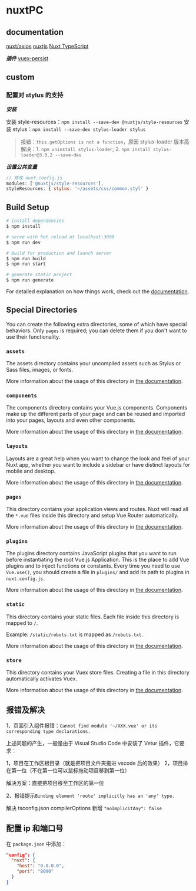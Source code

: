 # nuxtPC

## documentation

[nuxt/axios](https://axios.nuxtjs.org/)
[nuxtjs](https://zh.nuxtjs.org/)
[Nuxt TypeScript](https://typescript.nuxtjs.org/)

***插件***
[vuex-persist](https://www.npmjs.com/package/vuex-persist)

## custom

### 配置对 stylus 的支持

***安装***

安装 style-resources：`npm install --save-dev @nuxtjs/style-resources`
安装 stylus：`npm install --save-dev stylus-loader stylus`

> 报错：`this.getOptions is not a function`，原因 stylus-loader 版本高
> 解决：1. `npm uninstall stylus-loader`; 2. `npm install stylus-loader@3.0.2 --save-dev`

***设置公共变量***

```JavaScript
// 修改 nuxt.config.js
modules: ['@nuxtjs/style-resources'],
styleResources: { stylus: '~/assets/css/common.styl' }
```


## Build Setup

```bash
# install dependencies
$ npm install

# serve with hot reload at localhost:3000
$ npm run dev

# build for production and launch server
$ npm run build
$ npm run start

# generate static project
$ npm run generate
```

For detailed explanation on how things work, check out the [documentation](https://nuxtjs.org).

## Special Directories

You can create the following extra directories, some of which have special behaviors. Only `pages` is required; you can delete them if you don't want to use their functionality.

### `assets`

The assets directory contains your uncompiled assets such as Stylus or Sass files, images, or fonts.

More information about the usage of this directory in [the documentation](https://nuxtjs.org/docs/2.x/directory-structure/assets).

### `components`

The components directory contains your Vue.js components. Components make up the different parts of your page and can be reused and imported into your pages, layouts and even other components.

More information about the usage of this directory in [the documentation](https://nuxtjs.org/docs/2.x/directory-structure/components).

### `layouts`

Layouts are a great help when you want to change the look and feel of your Nuxt app, whether you want to include a sidebar or have distinct layouts for mobile and desktop.

More information about the usage of this directory in [the documentation](https://nuxtjs.org/docs/2.x/directory-structure/layouts).


### `pages`

This directory contains your application views and routes. Nuxt will read all the `*.vue` files inside this directory and setup Vue Router automatically.

More information about the usage of this directory in [the documentation](https://nuxtjs.org/docs/2.x/get-started/routing).

### `plugins`

The plugins directory contains JavaScript plugins that you want to run before instantiating the root Vue.js Application. This is the place to add Vue plugins and to inject functions or constants. Every time you need to use `Vue.use()`, you should create a file in `plugins/` and add its path to plugins in `nuxt.config.js`.

More information about the usage of this directory in [the documentation](https://nuxtjs.org/docs/2.x/directory-structure/plugins).

### `static`

This directory contains your static files. Each file inside this directory is mapped to `/`.

Example: `/static/robots.txt` is mapped as `/robots.txt`.

More information about the usage of this directory in [the documentation](https://nuxtjs.org/docs/2.x/directory-structure/static).

### `store`

This directory contains your Vuex store files. Creating a file in this directory automatically activates Vuex.

More information about the usage of this directory in [the documentation](https://nuxtjs.org/docs/2.x/directory-structure/store).


## 报错及解决

1、页面引入组件报错：`Cannot find module '~/XXX.vue' or its corresponding type declarations.`

上述问题的产生，一般是由于 Visual Studio Code 中安装了 Vetur 插件，它要求：

1，项目在工作区根目录（就是把项目文件夹拖进 vscode 后的效果）
2，项目排在第一位（不在第一位可以鼠标拖动项目移到第一位）

解决方案：直接把项目移至工作区的第一位


2、报错提示`Binding element 'route' implicitly has an 'any' type.`

解决 tsconfig.json compilerOptions 新增 `"noImplicitAny": false`


## 配置 ip 和端口号

在 `package.json` 中添加：

```json
"config": {
  "nuxt": {
    "host": "0.0.0.0",
    "port": "8090"
  }
}
```
